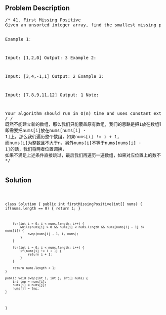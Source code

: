 <!--
<style>
  body { font-family: Arial, sans-serif; }
  .container { max-width: 700px; margin: 0 auto; padding: 10px; }
  .comment-block { background-color: #f9f9f9; padding: 10px; border-left: 5px solid #ccc; overflow-wrap: break-word; white-space: pre-wrap; }
  .code-block { background-color: #f4f4f4; padding: 10px; border: 1px solid #ddd; overflow-wrap: break-word; white-space: pre-wrap; }
</style>
-->

<div class='container'>
<h2>Problem Description</h2>
<div class='comment-block'>
<pre>
/* 41. First Missing Positive
Given an unsorted integer array, find the smallest missing positive integer.

Example 1:

Input: [1,2,0]
Output: 3
Example 2:

Input: [3,4,-1,1]
Output: 2
Example 3:

Input: [7,8,9,11,12]
Output: 1
Note:

Your algorithm should run in O(n) time and uses constant extra space.
*/
/*
既然不能建立新的数组，那么我们只能覆盖原有数组，我们的思路是把1放在数组第一个位置nums[0]，放在第二个位置nums[1]，
即需要把nums[i]放在nums[nums[i] - 1]上，那么我们遍历整个数组，如果nums[i] != i + 1, 
而nums[i]为整数且不大于n，另外nums[i]不等于nums[nums[i] - 1]的话，我们将两者位置调换，
如果不满足上述条件直接跳过，最后我们再遍历一遍数组，如果对应位置上的数不正确则返回正确的数，代码如下：
*/
</pre>
</div>

<h2>Solution</h2>
<div class='code-block'>
<pre><code class='language-java'>

class Solution {
    public int firstMissingPositive(int[] nums) {
        if(nums.length == 0) {
            return 1;
        }

        for(int i = 0; i < nums.length; i++) {
            while(nums[i] > 0 && nums[i] < nums.length && nums[nums[i] - 1] != nums[i]) {
                swap(nums[i] - 1, i, nums);
            }
        }
        
        for(int i = 0; i < nums.length; i++) {
            if(nums[i] != i + 1) {
                return i + 1;
            }
        }
        
        return nums.length + 1;
    }
    
    public void swap(int i, int j, int[] nums) {
        int tmp = nums[i];
        nums[i] = nums[j];
        nums[j] = tmp;
    } 
}</code></pre>
</div>
</div>
